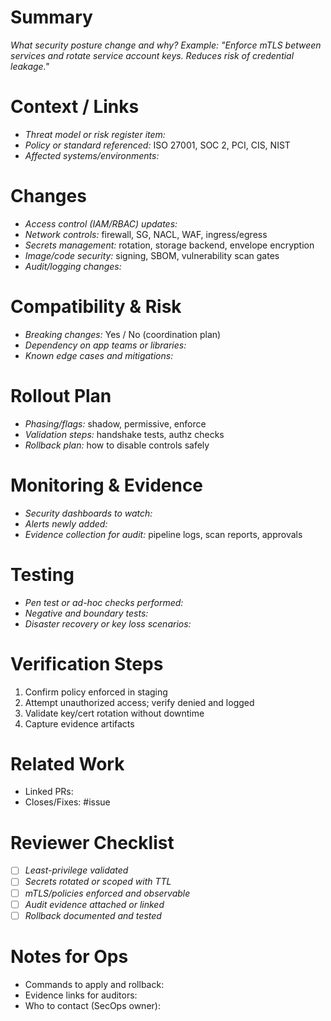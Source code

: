 # Summary
*What security posture change and why?*
*Example: "Enforce mTLS between services and rotate service account keys. Reduces risk of credential leakage."*

# Context / Links
- *Threat model or risk register item:*
- *Policy or standard referenced:* ISO 27001, SOC 2, PCI, CIS, NIST
- *Affected systems/environments:*

# Changes
- *Access control (IAM/RBAC) updates:*
- *Network controls:* firewall, SG, NACL, WAF, ingress/egress
- *Secrets management:* rotation, storage backend, envelope encryption
- *Image/code security:* signing, SBOM, vulnerability scan gates
- *Audit/logging changes:*

# Compatibility & Risk
- *Breaking changes:* Yes / No (coordination plan)
- *Dependency on app teams or libraries:*
- *Known edge cases and mitigations:*

# Rollout Plan
- *Phasing/flags:* shadow, permissive, enforce
- *Validation steps:* handshake tests, authz checks
- *Rollback plan:* how to disable controls safely

# Monitoring & Evidence
- *Security dashboards to watch:*
- *Alerts newly added:*
- *Evidence collection for audit:* pipeline logs, scan reports, approvals

# Testing
- *Pen test or ad-hoc checks performed:*
- *Negative and boundary tests:*
- *Disaster recovery or key loss scenarios:*

# Verification Steps
1. Confirm policy enforced in staging
2. Attempt unauthorized access; verify denied and logged
3. Validate key/cert rotation without downtime
4. Capture evidence artifacts

# Related Work
- Linked PRs:
- Closes/Fixes: #issue

# Reviewer Checklist
- [ ] *Least-privilege validated*
- [ ] *Secrets rotated or scoped with TTL*
- [ ] *mTLS/policies enforced and observable*
- [ ] *Audit evidence attached or linked*
- [ ] *Rollback documented and tested*

# Notes for Ops
- Commands to apply and rollback:
- Evidence links for auditors:
- Who to contact (SecOps owner):
